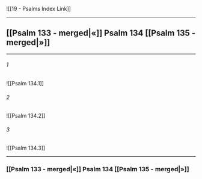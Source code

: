 ![[19 - Psalms Index Link]]

---
##  [[Psalm 133 - merged|«]] Psalm 134 [[Psalm 135 - merged|»]]

---

###### 1
![[Psalm 134.1]] 

###### 2
![[Psalm 134.2]] 

###### 3
![[Psalm 134.3]] 


---
###  [[Psalm 133 - merged|«]] Psalm 134 [[Psalm 135 - merged|»]]

